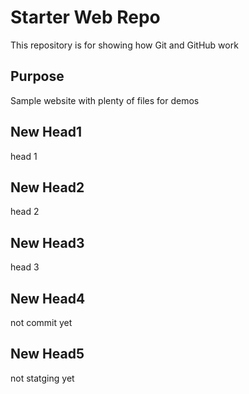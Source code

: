 # Starter Web Repo

This repository is for showing how Git and GitHub work

## Purpose

Sample website with plenty of files for demos

## New Head1

head 1

## New Head2

head 2

## New Head3

head 3

## New Head4

not commit yet

## New Head5

not statging yet
